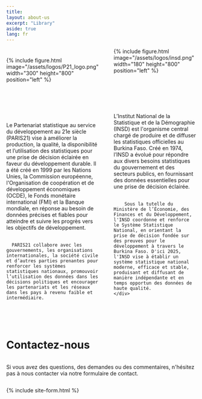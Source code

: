```yaml
---
title: 
layout: about-us
excerpt: "Library"
aside: true
lang: fr
---
```


<div style="display: flex; flex-wrap: wrap;">

  <!-- Column for PARIS21 -->
  <div style="flex: 1; margin-right: 40px; font-family: Arial, serif, regular: 400, bold: 700, italic: italic, cap-height: 0.75">
    <div style="margin-bottom: 70px; margin-top: 24px">
      {% include figure.html image="/assets/logos/P21_logo.png" width="300" height="800" position="left" %}
    </div>
    <div>
    <br/><br/>
      Le Partenariat statistique au service du développement au 21e siècle (PARIS21) vise à améliorer la production, la qualité, la disponibilité et l’utilisation des statistiques pour une prise de décision éclairée en faveur du développement durable. Il a été créé en 1999 par les Nations Unies, la Commission européenne, l'Organisation de coopération et de développement économiques (OCDE), le Fonds monétaire international (FMI) et la Banque mondiale, en réponse au besoin de données précises et fiables pour atteindre et suivre les progrès vers les objectifs de développement.
      <br/><br/>

      PARIS21 collabore avec les gouvernements, les organisations internationales, la société civile et d’autres parties prenantes pour renforcer les systèmes statistiques nationaux, promouvoir l’utilisation des données dans les décisions politiques et encourager les partenariats et les réseaux dans les pays à revenu faible et intermédiaire.
   <br/><br/>
    </div>
  </div>

  <!-- Column for INSD -->
  <div style="flex: 1;">
    <div style="margin-bottom: 70px; font-family: Arial, serif, regular: 400, bold: 700, italic: italic, cap-height: 0.75">
      {% include figure.html image="/assets/logos/insd.png" width="180" height="800" position="left" %}
    </div>
    <div>
    <br/><br/>
        L’Institut National de la Statistique et de la Démographie (INSD) est l'organisme central chargé de produire et de diffuser les statistiques officielles au Burkina Faso. Créé en 1974, l’INSD a évolué pour répondre aux divers besoins statistiques du gouvernement et des secteurs publics, en fournissant des données essentielles pour une prise de décision éclairée.
    <br/><br/>

        Sous la tutelle du Ministère de l’Économie, des Finances et du Développement, l'INSD coordonne et renforce le Système Statistique National, en orientant la prise de décision fondée sur des preuves pour le développement à travers le Burkina Faso. D'ici 2025, l'INSD vise à établir un système statistique national moderne, efficace et stable, produisant et diffusant de manière indépendante et en temps opportun des données de haute qualité.
    </div>
  </div>

</div>

<br/><br/>

# Contactez-nous

Si vous avez des questions, des demandes ou des commentaires, n'hésitez pas à nous contacter via notre formulaire de contact.

{% include site-form.html %}


